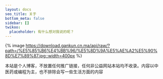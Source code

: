 ```yaml
---
layout: docs
seo_title: 关于
bottom_meta: false
sidebar: []
twikoo:
  placeholder: 有什么想对我说的呢？
---
```


{% image https://download.gankun.cn.ma/api/raw/?path=/%E5%85%B6%E4%BB%96/%E5%8D%9A%E5%AE%A2%E5%90%8D%E7%89%87.jpg::width=400px %}

本站是个人博客，不放置任何推广链接，任何非公益网站本站均不收录。内容以中医药或编程为主，也不排除会写一些生活方面的内容


